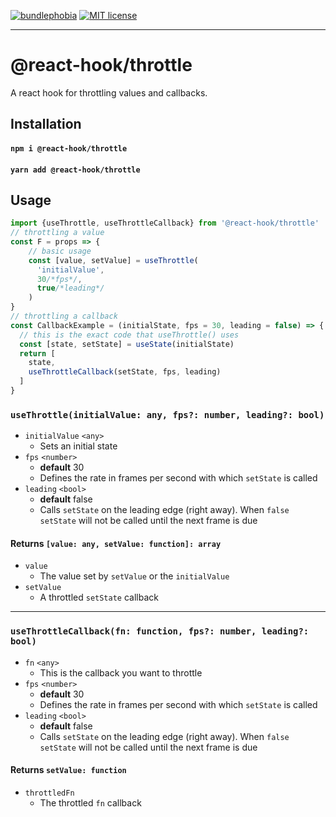 [![bundlephobia](https://img.shields.io/bundlephobia/minzip/@react-hook/throttle?style=plastic)](https://bundlephobia.com/result?p=@react-hook/throttle)
[![MIT license](https://img.shields.io/badge/License-MIT-blue.svg)](https://jaredlunde.mit-license.org/)

---

# @react-hook/throttle
A react hook for throttling values and callbacks.


## Installation
#### `npm i @react-hook/throttle`
#### `yarn add @react-hook/throttle`

## Usage
```js
import {useThrottle, useThrottleCallback} from '@react-hook/throttle'
// throttling a value
const F = props => {
    // basic usage
    const [value, setValue] = useThrottle(
      'initialValue', 
      30/*fps*/, 
      true/*leading*/
    )
}
// throttling a callback
const CallbackExample = (initialState, fps = 30, leading = false) => {
  // this is the exact code that useThrottle() uses
  const [state, setState] = useState(initialState)
  return [
    state, 
    useThrottleCallback(setState, fps, leading)
  ]
}
```

### `useThrottle(initialValue: any, fps?: number, leading?: bool)`
- `initialValue` `<any>`
  - Sets an initial state
- `fps` `<number>`
  - **default** 30
  - Defines the rate in frames per second with which `setState` is called
- `leading` `<bool>`
  - **default** false
  - Calls `setState` on the leading edge (right away). When `false`
    `setState` will not be called until the next frame is due

#### Returns `[value: any, setValue: function]: array`
- `value`
  - The value set by `setValue` or the `initialValue`
- `setValue`
  - A throttled `setState` callback
  
----

### `useThrottleCallback(fn: function, fps?: number, leading?: bool)`
- `fn` `<any>`
  - This is the callback you want to throttle
- `fps` `<number>`
  - **default** 30
  - Defines the rate in frames per second with which `setState` is called
- `leading` `<bool>`
  - **default** false
  - Calls `setState` on the leading edge (right away). When `false`
    `setState` will not be called until the next frame is due

#### Returns `setValue: function`
- `throttledFn`
  - The throttled `fn` callback